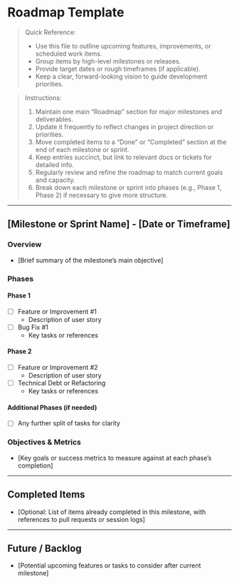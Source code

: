 # Roadmap Template

> Quick Reference:
> - Use this file to outline upcoming features, improvements, or scheduled work items.
> - Group items by high-level milestones or releases.
> - Provide target dates or rough timeframes (if applicable).
> - Keep a clear, forward-looking vision to guide development priorities.

> Instructions:
> 1. Maintain one main “Roadmap” section for major milestones and deliverables.  
> 2. Update it frequently to reflect changes in project direction or priorities.  
> 3. Move completed items to a “Done” or “Completed” section at the end of each milestone or sprint.  
> 4. Keep entries succinct, but link to relevant docs or tickets for detailed info.  
> 5. Regularly review and refine the roadmap to match current goals and capacity.  
> 6. Break down each milestone or sprint into phases (e.g., Phase 1, Phase 2) if necessary to give more structure.

---

## [Milestone or Sprint Name] - [Date or Timeframe]
### Overview
- [Brief summary of the milestone’s main objective]

### Phases
#### Phase 1
- [ ] Feature or Improvement #1  
  - Description of user story  
- [ ] Bug Fix #1  
  - Key tasks or references

#### Phase 2
- [ ] Feature or Improvement #2  
  - Description of user story  
- [ ] Technical Debt or Refactoring  
  - Key tasks or references

#### Additional Phases (if needed)
- [ ] Any further split of tasks for clarity

### Objectives & Metrics
- [Key goals or success metrics to measure against at each phase’s completion]

---

## Completed Items
- [Optional: List of items already completed in this milestone, with references to pull requests or session logs]

---

## Future / Backlog
- [Potential upcoming features or tasks to consider after current milestone]
